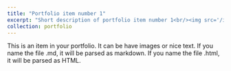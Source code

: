 ```yaml
---
title: "Portfolio item number 1"
excerpt: "Short description of portfolio item number 1<br/><img src='/images/lfp.jpg'>"
collection: portfolio
---
```


This is an item in your portfolio. It can be have images or nice text. If you name the file .md, it will be parsed as markdown. If you name the file .html, it will be parsed as HTML. 
